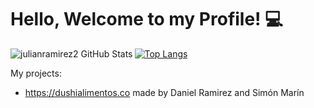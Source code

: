 # Hello, Welcome to my Profile! :computer:

<img align="left" alt="julianramirez2 GitHub Stats" src="https://github-readme-stats.vercel.app/api?username=julianramirez2&show_icons=true&hide_border=true%22/%3E">

[![Top Langs](https://github-readme-stats.vercel.app/api/top-langs/?username=julianramirez2&&hide=javascript,css,html)](https://github.com/anuraghazra/github-readme-stats)

My projects:

* https://dushialimentos.co made by Daniel Ramirez and Simón Marín 
